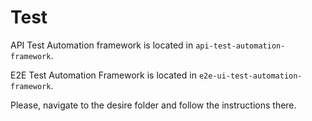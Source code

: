 # Test

API Test Automation framework is located in `api-test-automation-framework`.

E2E Test Automation Framework is located in `e2e-ui-test-automation-framework`.

Please, navigate to the desire folder and follow the instructions there.
